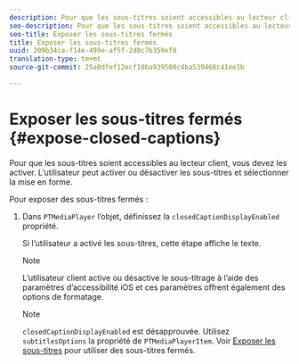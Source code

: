 ```yaml
---
description: Pour que les sous-titres soient accessibles au lecteur client, vous devez les activer. L’utilisateur peut activer ou désactiver les sous-titres et sélectionner la mise en forme.
seo-description: Pour que les sous-titres soient accessibles au lecteur client, vous devez les activer. L’utilisateur peut activer ou désactiver les sous-titres et sélectionner la mise en forme.
seo-title: Exposer les sous-titres fermés
title: Exposer les sous-titres fermés
uuid: 209b34ca-f14e-499e-af5f-2d8c7b359ef8
translation-type: tm+mt
source-git-commit: 25a0dfef12ecf10ba939500c4ba539468c41ee1b

---
```



# Exposer les sous-titres fermés {#expose-closed-captions}

Pour que les sous-titres soient accessibles au lecteur client, vous devez les activer. L’utilisateur peut activer ou désactiver les sous-titres et sélectionner la mise en forme.

Pour exposer des sous-titres fermés :

1. Dans `PTMediaPlayer` l’objet, définissez la `closedCaptionDisplayEnabled` propriété.

   Si l’utilisateur a activé les sous-titres, cette étape affiche le texte.

   >[!NOTE]
   >
   >L’utilisateur client active ou désactive le sous-titrage à l’aide des paramètres d’accessibilité iOS et ces paramètres offrent également des options de formatage.

   >[!NOTE]
   >
   >`closedCaptionDisplayEnabled` est désapprouvée. Utilisez `subtitlesOptions` la propriété de `PTMediaPlayerItem`. Voir [Exposer les sous-titres](../../tvsdk-1.4-for-ios/c-psdk-ios-1.4-closed-captioning-and-subtitles-ios/t-psdk-ios-1.4-subtitles-exposing-ios.md) pour utiliser des sous-titres fermés.